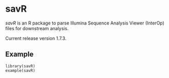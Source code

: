 savR
================================

*savR* is an R package to parse Illumina Sequence Analysis Viewer (InterOp)
files for downstream analysis.

Current release version 1.7.3.

Example
--------

```
library(savR)
example(savR)
```
